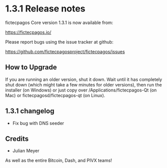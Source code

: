 1.3.1 Release notes
====================

fictecpagos Core version 1.3.1 is now available from:

  https://fictecpagos.io/

Please report bugs using the issue tracker at github:

  https://github.com/fictecpagosproject/fictecpagos/issues


How to Upgrade
--------------

If you are running an older version, shut it down. Wait until it has completely
shut down (which might take a few minutes for older versions), then run the
installer (on Windows) or just copy over /Applications/fictecpagos-Qt (on Mac) or
fictecpagosd/fictecpagos-qt (on Linux).


1.3.1 changelog
----------------

- Fix bug with DNS seeder


Credits
--------

- Julian Meyer

As well as the entire Bitcoin, Dash, and PIVX teams!